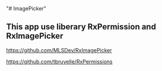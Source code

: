 "# ImagePicker" 
## This app use liberary RxPermission and RxImagePicker

https://github.com/MLSDev/RxImagePicker

https://github.com/tbruyelle/RxPermissions